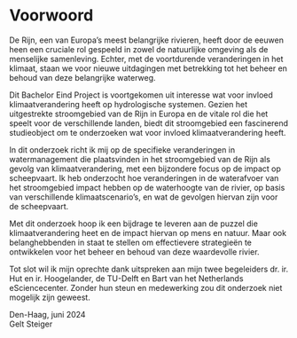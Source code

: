 # Voorwoord

De Rijn, een van Europa’s meest belangrijke rivieren, heeft door de eeuwen heen een cruciale
rol gespeeld in zowel de natuurlijke omgeving als de menselijke samenleving. Echter, met de
voortdurende veranderingen in het klimaat, staan we voor nieuwe uitdagingen met betrekking
tot het beheer en behoud van deze belangrijke waterweg.

Dit Bachelor Eind Project is voortgekomen uit interesse wat voor invloed klimaatverandering
heeft op hydrologische systemen. Gezien het uitgestrekte stroomgebied van de Rijn in Europa
en de vitale rol die het speelt voor de verschillende landen, biedt dit stroomgebied een
fascinerend studieobject om te onderzoeken wat voor invloed klimaatverandering heeft.

In dit onderzoek richt ik mij op de specifieke veranderingen in watermanagement die
plaatsvinden in het stroomgebied van de Rijn als gevolg van klimaatverandering, met een
bijzondere focus op de impact op scheepvaart. Ik heb onderzocht hoe veranderingen in de
waterafvoer van het stroomgebied impact hebben op de waterhoogte van de rivier, op basis
van verschillende klimaatscenario’s, en wat de gevolgen hiervan zijn voor de scheepvaart.

Met dit onderzoek hoop ik een bijdrage te leveren aan de puzzel die klimaatverandering heet
en de impact hiervan op mens en natuur. Maar ook belanghebbenden in staat te stellen om
effectievere strategieën te ontwikkelen voor het beheer en behoud van deze waardevolle
rivier.

Tot slot wil ik mijn oprechte dank uitspreken aan mijn twee begeleiders dr. ir. Hut en ir.
Hoogelander, de TU-Delft en Bart van het Netherlands eSciencecenter. Zonder hun steun en
medewerking zou dit onderzoek niet mogelijk zijn geweest.

Den-Haag, juni 2024\
Gelt Steiger

